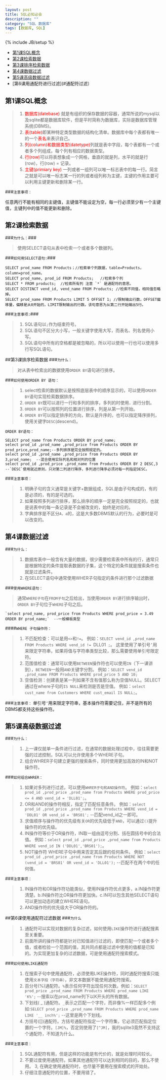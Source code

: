 ```yaml
---
layout: post
title: SQL必知必会
description: ""
category: "SQL 数据库"
tags: [数据库, SQL]
---
```

{% include JB/setup %}

* [第1课SQL概念](#SQL概念)
* [第2课检索数据](#检索数据)
* [第3课排序检索数据](#排序检索数据)
* [第4课数据过滤](#数据过滤)
* [第5课高级数据过滤](#高级数据过滤)
* [第6课用通配符进行过滤](#通配符过滤）
## <span id="SQL概念">第1课SQL概念</span>

>1. <font color = red > 数据库(datebase) </font>就是有组织的保存数据的容器，通常所说的mysql以及sqlite都是数据库软件，但是平时简称为数据库，实际是数据库管理系统(DBMS)。
>2. <font color = red>表(table)</font>即某种特定类型数据的结构化清单。数据库中每个表都有唯一的一个<font color = red >表名</font>来表识自己。
>3. <font color = red> 列(column)和数据类型(datetype)</font>列就是表中字段，每个表都有一个或者多个列组成，每个列有相应的数据类型。
>4. <font color = red> 行(row)</font>可以将表想象成一个网格，垂直的就是列，水平的就是行(row)，行(row) = 记录。
>5. <font color=red>主键(primiary key)</font> 一列或者一组列可以唯一标志表中的每一行。简言之就是可以唯一标志某一行的列或者组列称为主键，主键的作用主要可以利用主键更新和删除某一行。

###`注意事项：`

任意两行不能有相同的主键值，主键值不能设定为空，每一行必须至少有一个主键值，主键列中的值不能更新和删除。
## <span id="检索数据">第2课检索数据</span>
###`为什么：`###

>使用SELECT语句从表中检索一个或者多个数据列。

###`如何用SELECT语句:`###

    SELECT prod_name FROM Products；//检索单个列数据，table=Products，column=prod_name。
    SELECT prod_name, prod_id FROM Products;   //检索多个列
    SELECT * FROM products;  //检索所有列 注意 `*` 是通配符的意思。
    SELECT DISTINCT vend_id, vend_name FROM Products; //检索不同值，相同值忽略掉。
    SELECT prod_name FROM Products LIMIT 5 OFFSET 1; //限制输出行数，OFFSET偏移量，偏移是从0开始的，LIMIT限制输出的行数。该句意思为从第二行开始输出5行。

###`注意事项:`###
>1. SQL语句以`;`作为结束符号。
>2. SQL语句不区分大小写，一般关键字使用大写，而表名、列名使用小写。
>3. SQL语句中所有的空格都是被忽略的，所以可以使用一行也可以使用多行写SQL语句。

##<span id="排序检索数据">第3课排序检索数据</span>
###`为什么：`
> 对从表中检索出的数据使用`ORDER BY`语句进行排序。

###`如何使用ORDER BY 语句：`

>1. select检索的数据默认是按照底层表中的顺序显示的，可以使用`ORDER BY`语句实现检索数据排序。
>2. `ORDER BY`既可以进行一行和多列的排序，多列的时使用`，`进行分割。
>3. `ORDER BY`可以按照列的位置进行排序，列是从第一列开始。
>4. `ORDER BY`可以指定排序的方向，默认是升序的，也可以指定降序排列，使用关键字`DESC`(descend)。

`ORDER BY语句：`

    SELECT prod_name from Products ORDER BY prod_name;
    select prod_id ,prod_name ,prod_price from Products ORDER BY prod_price,prod_name;--多列排序是完全按照规定的。
    select prod_id ,prod_name ,prod_price from Products ORDER BY 3,prod_name;  --混合使用实际列名和相对列的位置
    select prod_id ,prod_price ,prod_name from Products ORDER BY 2 DESC,3 --`DESC`使用就近原则，只对第二列进行降序，多列进行降序必须对每一列指定DESC。

###`注意事项：`
>1. 明确子句的含义通常是关键字+数据组成，SQL是由子句构成的，有的是必须的，有的是可选的。
>2. 如果按照多列进行排序，那么排序的顺序一定是完全按照规定的，也就是说表中的每一条记录是不会被改变的，始终是对应的。
>3. 字典排序是不区分`A，a`的，这是大多数DBMS默认的行为，必要时是可以改变的。

## <span id="数据过滤">第4课数据过滤</span>

###`为什么：`
> 1. 数据库表中一般含有大量的数据，很少需要检索表中所有的行，通常只是根据特定的条件提取表数据的子集，这个特定的条件就是搜索条件也就是过滤条件。
> 2. 在SELECT语句中通常使用WHER子句指定的条件进行那个过滤数据

###`使用WHERE语句：`
> 通常`WHERE子句`在`FROM子句`之后给出，当使用`ORDER BY`进行排序输出时，`ORDER BY`子句位于`WHERE`子句之后。

    `select prod_name, prod_price from Products WHERE prod_price = 3.49 ORDER BY prod_name;`  --一般模板类型

####`WHERE 子句操作符：`

>1. 不匹配检查：可以是用`<>`和`!=`。
例如：`SELECT vend_id ,prod_name FROM Products WHERE vend_id != `DLL01` ;`。
这里使用了单引号`’`用来限定字符串，如果将值与字符串类型比较，那么需要使用单引号限定符。
>2. 范围值检查：通常可以使用`BETWEEN`操作符也可以使用`IN`（下一课讲到），`BETWEEN`一般用`AND`关键字分割。
例如：`SELECT vend_id ,prod_name FROM Products WHERE prod_price 5 AND 10;`
>3. 空值检测：创建表是某一列如果不含有值那么称为空值NULL。SELECT通过在where子句的`IS NULL`来检测是否是空值。
例如：`select cust_name from Customers WHERE cust_email IS NULL;`。

###`注意事项：`
    单引号`‘`用来限定字符串，基本操作符需要记住，并不是所有的DBMS都支持这些操作符。

## <span id="高级数据过滤">第5课高级数据过滤</span>

###`为什么：`
>1. 上一课仅就单一条件进行过滤，在通常的数据处理过程中，往往需要更强的过滤控制，SQL可以允许使用多个WHERE子句。
>2. 组合WHRER子句建立更强的搜索条件，同时使用更加高效的IN和NOT操作符。

###`如何组合WHRER：`

>1. 如果对多列进行过滤，可以使用`WHRER子句和AND操作符`。
例如：`select prod_id ,prod_price ,prod_name from Products WHERE prod_price <= 4 AND vend_id = 'DLL01';`。
>2. OR和AND的操作符相反，指定了匹配任意条件。
例如：`select prod_id ,prod_price ,prod_name from Products WHERE vend_id = 'DDL01' OR vend_id = 'BRS01';`  --匹配vend_id之一即可。
>3. 求值顺序与操作符的优先级有关`OR`的优先级低于`AND`，可以通过`()`提升操作符的优先级。
>4. IN操作符等价于OR操作符，IN取一组由逗号分割、括在圆括号中的合法值。
例如：`select prod_id ,prod_price ,prod_name from Products WHERE vend_id IN ('DDL01','BRS01');`。
>5. NOT操作符 WHERE子句中用来否定其后跟的任何条件。
例如：`select prod_id ,prod_price ,prod_name from Products WHERE NOT (vend_id = 'BRS01' OR vend_id = 'DLL01');` --匹配不在两个中的任何值。

###`注意事项：`

>1. IN操作符和OR操作符功能类似，使用IN操作符优点更多，a.IN操作符更清楚。b.IN操作符比OR操作符更加快。c.IN可以包含其他SELECT语句可以更加动态的建立WHERE语句。
>2. AND操作符的优先级大于OR操作符的。

##<span id="通配符过滤">第6课使用通配符过滤数据</span>
###`为什么`
>1. 通配符可以实现对数据的复杂过滤，如何使用`LIKE`操作符进行通配搜素至关重要。
>2. 前面所讲的操作符都是针对已知值进行过滤的，即使匹配一个或者多个值，或者检验一个范围的值，其共同点都是过滤中使用的值都是已知的。为实现更加复杂的过滤数据，可是使用通配符搜索模式。

###`如何使用LIKE通配符`
>1. 在搜索子句中使用通配符，必须使用LIKE操作符，同时通配符搜索只能使用`文本字段（字符串）`，非文本数据不能使用通配符搜索。
>2. 百分号(%)通配符。`%`表示任何字符出现任何次数。例如：`SELECT prod_price ,prod_name FROM Products WHERE prod_name LIKE 'K%';` --搜索以在prod_name列下以K开头的所有数据。
>3. 下划线( _ )通配符。`_`表示之匹配一个字符，而非像%一样匹配多个例如:` SELECT prod_price ,prod_name FROM Products WHERE prod_name LIKE '__ inch%'; ` --这里是两个下划线。
>4. 方括号([])通配符。方括号通配符指定一个字符集，它必须匹配指定位置的一个字符。`[JM]%`，否定则使用了`[^JM]`，我的sqlite3竟然不支持这个通配符，不知道为什么。

###`注意事项：`
>1. SQL通配符有用，但是这样的功能是有代价的，就是处理时间较长。
>2. 不要过度使用通配符。如果其他通配符可以达到相同的目的，那么不使用。
>3, 在确定使用通配符时，也尽量不要用在搜索模式的开始处。
>4. 仔细注意通配符的位置，不要用错了。



